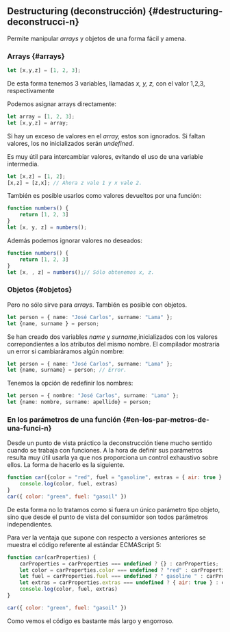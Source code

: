 ## Destructuring (deconstrucción) {#destructuring-deconstrucci-n}

Permite manipular _arrays_ y objetos de una forma fácil y amena.

### Arrays {#arrays}

```ts
let [x,y,z] = [1, 2, 3];
```

De esta forma tenemos 3 variables, llamadas *x, y, z,* con el valor 1,2,3, respectivamente

Podemos asignar arrays directamente:

```ts
let array = [1, 2, 3];
let [x,y,z] = array;
```

Si hay un exceso de valores en el _array,_ estos son ignorados. Si faltan valores, los no inicializados serán _undefined_.

Es muy útil para intercambiar valores, evitando el uso de una variable intermedia.

```ts
let [x,z] = [1, 2]; 
[x,z] = [z,x]; // Ahora z vale 1 y x vale 2.
```

También es posible usarlos como valores devueltos por una función:

```ts
function numbers() {
    return [1, 2, 3]
}
let [x, y, z] = numbers();
```

Además podemos ignorar valores no deseados:

```ts
function numbers() {
    return [1, 2, 3]
}
let [x, , z] = numbers();// Sólo obtenemos x, z.
```

### Objetos {#objetos}

Pero no sólo sirve para _arrays_. También es posible con objetos.

```ts
let person = { name: "José Carlos", surname: "Lama" };
let {name, surname } = person;
```

Se han creado dos variables _name_ y _surname_,inicializados con los valores correpondientes a los atributos del mismo nombre. El compilador mostraría un error si cambiaráramos algún nombre:

```ts
let person = { name: "José Carlos", surname: "Lama" };
let {name, surname} = person; // Error.
```

Tenemos la opción de redefinir los nombres:

```ts
let person = { nombre: "José Carlos", surname: "Lama" };
let {name: nombre, surname: apellido} = person;
```

### En los parámetros de una función {#en-los-par-metros-de-una-funci-n}

Desde un punto de vista práctico la deconstrucción tiene mucho sentido cuando se trabaja con funciones. A la hora de definir sus parámetros resulta muy útil usarla ya que nos proporciona un control exhaustivo sobre ellos. La forma de hacerlo es la siguiente.

```js
function car({color = "red", fuel = "gasoline", extras = { air: true } }) {
    console.log(color, fuel, extras)
}
car({ color: "green", fuel: "gasoil" })
```

De esta forma no lo tratamos como si fuera un único parámetro tipo objeto, sino que desde el punto de vista del consumidor son todos parámetros independientes.

Para ver la ventaja que supone con respecto a versiones anteriores se muestra el código referente al estándar ECMAScript 5:

```js
function car(carProperties) {
    carProperties = carProperties === undefined ? {} : carProperties;
    let color = carProperties.color === undefined ? "red" : carProperties.color;
    let fuel = carProperties.fuel === undefined ? " gasoline " : carProperties.fuel;
    let extras = carProperties.extras === undefined ? { air: true } : carProperties.extras;
    console.log(color, fuel, extras)
}

car({ color: "green", fuel: "gasoil" })
```

Como vemos el código es bastante más largo y engorroso.